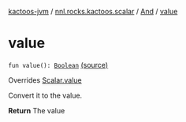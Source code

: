 [kactoos-jvm](../../index.md) / [nnl.rocks.kactoos.scalar](../index.md) / [And](index.md) / [value](.)

# value

`fun value(): `[`Boolean`](https://kotlinlang.org/api/latest/jvm/stdlib/kotlin/-boolean/index.html) [(source)](https://github.com/neonailol/kactoos/blob/master/kactoos-jvm/src/main/kotlin/nnl/rocks/kactoos/scalar/And.kt#L48)

Overrides [Scalar.value](../../nnl.rocks.kactoos/-scalar/value.md)

Convert it to the value.

**Return**
The value

